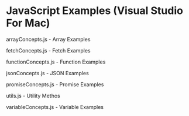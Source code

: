 
JavaScript Examples (Visual Studio For Mac)
==========================================================================

arrayConcepts.js    - Array Examples

fetchConcepts.js    - Fetch Examples

functionConcepts.js - Function Examples

jsonConcepts.js     - JSON Examples

promiseConcepts.js  - Promise Examples

utils.js            - Utility Methos

variableConcepts.js - Variable Examples
